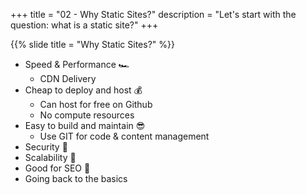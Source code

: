 +++
title = "02 - Why Static Sites?"
description = "Let's start with the question: what is a static site?"
+++

{{% slide 
  title = "Why Static Sites?"
%}}
  * Speed & Performance 🏎
    * CDN Delivery
  * Cheap to deploy and host 💰
    * Can host for free on Github
    * No compute resources
  * Easy to build and maintain 😎
    * Use GIT for code & content management
  * Security 🔐
  * Scalability 🚀
  * Good for SEO 🔎
  * Going back to the basics 